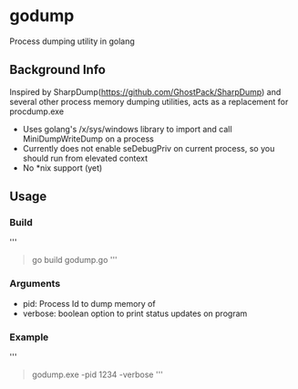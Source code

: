 # godump
Process dumping utility in golang

## Background Info
Inspired by SharpDump(https://github.com/GhostPack/SharpDump) and several other process memory dumping utilities, acts as a replacement for procdump.exe
- Uses golang's /x/sys/windows library to import and call MiniDumpWriteDump on a process
- Currently does not enable seDebugPriv on current process, so you should run from elevated context
- No *nix support (yet)

## Usage
### Build
'''
> go build godump.go
'''
### Arguments
- pid: Process Id to dump memory of
- verbose: boolean option to print status updates on program
### Example
'''
> godump.exe -pid 1234 -verbose
'''
